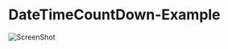 # DateTimeCountDown-Example

![ScreenShot](http://www.mediafire.com/view/8t6yea5f86y5ksr/ezgif.com-gif-maker.gif)
